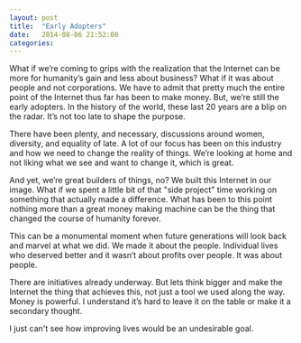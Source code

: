 ```yaml
---
layout: post
title:  "Early Adopters"
date:   2014-08-06 21:52:00
categories:
---
```


What if we’re coming to grips with the realization that the Internet can be more for humanity’s gain and less about business? What if it was about people and not corporations. We have to admit that pretty much the entire point of the Internet thus far has been to make money. But, we’re still the early adopters. In the history of the world, these last 20 years are a blip on the radar. It’s not too late to shape the purpose.

There have been plenty, and necessary, discussions around women, diversity, and equality of late. A lot of our focus has been on this industry and how we need to change the reality of things. We’re looking at home and not liking what we see and want to change it, which is great.

And yet, we’re great builders of things, no? We built this Internet in our image. What if we spent a little bit of that "side project" time working on something that actually made a difference. What has been to this point nothing more than a great money making machine can be the thing that changed the course of humanity forever.

This can be a monumental moment when future generations will look back and marvel at what we did. We made it about the people. Individual lives who deserved better and it wasn’t about profits over people. It was about people.

There are initiatives already underway. But lets think bigger and make the Internet the thing that achieves this, not just a tool we used along the way. Money is powerful. I understand it’s hard to leave it on the table or make it a secondary thought.

I just can't see how improving lives would be an undesirable goal.